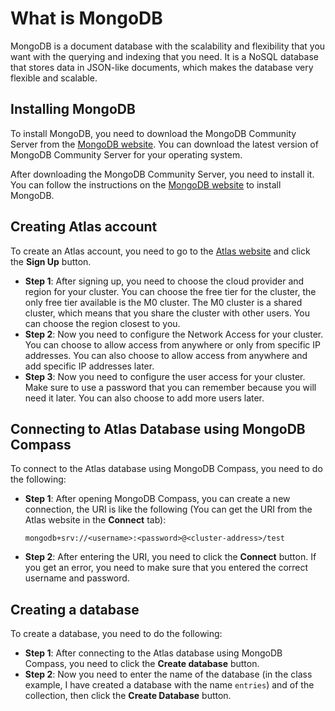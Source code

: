 # **What is MongoDB**

MongoDB is a document database with the scalability and flexibility that you want with the querying and indexing that you need. It is a NoSQL database that stores data in JSON-like documents, which makes the database very flexible and scalable.

## **Installing MongoDB**

To install MongoDB, you need to download the MongoDB Community Server from the [MongoDB website](https://www.mongodb.com/download-center/community). You can download the latest version of MongoDB Community Server for your operating system.

After downloading the MongoDB Community Server, you need to install it. You can follow the instructions on the [MongoDB website](https://docs.mongodb.com/manual/administration/install-community/) to install MongoDB.

## **Creating Atlas account**

To create an Atlas account, you need to go to the [Atlas website](https://www.mongodb.com/cloud/atlas) and click the **Sign Up** button.

- **Step 1**: After signing up, you need to choose the cloud provider and region for your cluster. You can choose the free tier for the cluster, the only free tier available is the M0 cluster. The M0 cluster is a shared cluster, which means that you share the cluster with other users. You can choose the region closest to you.
- **Step 2**: Now you need to configure the Network Access for your cluster. You can choose to allow access from anywhere or only from specific IP addresses. You can also choose to allow access from anywhere and add specific IP addresses later.
- **Step 3**: Now you need to configure the user access for your cluster. Make sure to use a password that you can remember because you will need it later. You can also choose to add more users later.

## **Connecting to Atlas Database using MongoDB Compass**

To connect to the Atlas database using MongoDB Compass, you need to do the following:

- **Step 1**: After opening MongoDB Compass, you can create a new connection, the URI is like the following (You can get the URI from the Atlas website in the **Connect** tab):
  ```
  mongodb+srv://<username>:<password>@<cluster-address>/test
  ```
- **Step 2**: After entering the URI, you need to click the **Connect** button. If you get an error, you need to make sure that you entered the correct username and password.

## **Creating a database**

To create a database, you need to do the following:

- **Step 1**: After connecting to the Atlas database using MongoDB Compass, you need to click the **Create database** button.
- **Step 2**: Now you need to enter the name of the database (in the class example, I have created a database with the name `entries`) and of the collection, then click the **Create Database** button.
